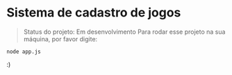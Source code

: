 # Sistema de cadastro de jogos

> Status do projeto: Em desenvolvimento
Para rodar esse projeto na sua máquina, por favor digite:

```
node app.js
```
:)